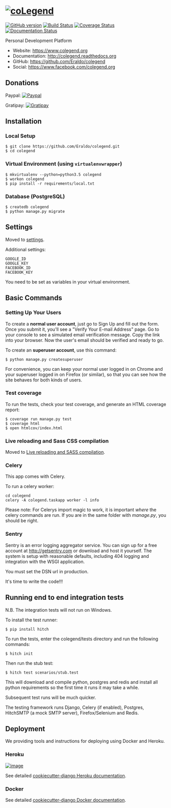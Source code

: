 # [![coLegend](https://www.colegend.org/staticimages/coLegendLogo.png)](https://www.colegend.org)

[![GitHub version](https://badge.fury.io/gh/Eraldo%2Fcolegend.svg)](http://badge.fury.io/gh/Eraldo%2Fcolegend)
[![Build Status](https://travis-ci.org/Eraldo/colegend.svg?branch=master)](https://travis-ci.org/Eraldo/colegend)
[![Coverage Status](https://img.shields.io/coveralls/Eraldo/colegend.svg)](https://coveralls.io/r/Eraldo/colegend)
[![Documentation Status](https://readthedocs.org/projects/colegend/badge/?version=latest)](https://readthedocs.org/projects/colegend/?badge=latest)

Personal Development Platform

+   Website: <https://www.colegend.org>
+   Documentation: <http://colegend.readthedocs.org>
+   GitHub: <https://github.com/Eraldo/colegend>
+   Social: <https://www.facebook.com/colegend.org>


## Donations

Paypal:
[![Paypal](https://www.paypalobjects.com/en_US/DE/i/btn/btn_donateCC_LG.gif "Paypal")](https://www.paypal.com/cgi-bin/webscr?cmd=_donations&business=eraldo%40eraldo%2eorg&lc=DE&item_name=CoLegend&item_number=colegend&currency_code=EUR&bn=PP%2dDonationsBF%3abtn_donateCC_LG%2egif%3aNonHosted "Paypal")

Gratipay:
[![Gratipay](http://img.shields.io/gratipay/Eraldo.svg)](https://www.gittip.com/Eraldo)


## Installation


### Local Setup

    $ git clone https://github.com/Eraldo/colegend.git
	$ cd colegend


### Virtual Environment (using `virtualenvwrapper`)

	$ mkvirtualenv --python=python3.5 colegend
	$ workon colegend
	$ pip install -r requirements/local.txt


### Database (PostgreSQL)

    $ createdb colegend
    $ python manage.py migrate


## Settings

Moved to
[settings](http://cookiecutter-django.readthedocs.org/en/latest/settings.html).

Additional settings:

    GOOGLE_ID
    GOOGLE_KEY
    FACEBOOK_ID
    FACEBOOK_KEY
    
You need to be set as variables in your virtual environment.


## Basic Commands


### Setting Up Your Users

To create a **normal user account**, just go to Sign Up and fill out the
form. Once you submit it, you'll see a "Verify Your E-mail Address"
page. Go to your console to see a simulated email verification message.
Copy the link into your browser. Now the user's email should be verified
and ready to go.

To create an **superuser account**, use this command:

    $ python manage.py createsuperuser

For convenience, you can keep your normal user logged in on Chrome and
your superuser logged in on Firefox (or similar), so that you can see
how the site behaves for both kinds of users.


### Test coverage

To run the tests, check your test coverage, and generate an HTML
coverage report:

    $ coverage run manage.py test
    $ coverage html
    $ open htmlcov/index.html


### Live reloading and Sass CSS compilation

Moved to [Live reloading and SASS
compilation](http://cookiecutter-django.readthedocs.org/en/latest/live-reloading-and-sass-compilation.html).


### Celery

This app comes with Celery.

To run a celery worker:

``` {.sourceCode .bash}
cd colegend
celery -A colegend.taskapp worker -l info
```

Please note: For Celerys import magic to work, it is important *where*
the celery commands are run. If you are in the same folder with
*manage.py*, you should be right.


### Sentry

Sentry is an error logging aggregator service. You can sign up for a
free account at <http://getsentry.com> or download and host it yourself.
The system is setup with reasonable defaults, including 404 logging and
integration with the WSGI application.

You must set the DSN url in production.

It's time to write the code!!!


## Running end to end integration tests

N.B. The integration tests will not run on Windows.

To install the test runner:

    $ pip install hitch

To run the tests, enter the colegend/tests directory and run the
following commands:

    $ hitch init

Then run the stub test:

    $ hitch test scenarios/stub.test

This will download and compile python, postgres and redis and install
all python requirements so the first time it runs it may take a while.

Subsequent test runs will be much quicker.

The testing framework runs Django, Celery (if enabled), Postgres,
HitchSMTP (a mock SMTP server), Firefox/Selenium and Redis.


## Deployment

We providing tools and instructions for deploying using Docker and
Heroku.

### Heroku

[![image](https://www.herokucdn.com/deploy/button.png)](https://heroku.com/deploy)

See detailed [cookiecutter-django Heroku
documentation](http://cookiecutter-django.readthedocs.org/en/latest/deployment-on-heroku.html).

### Docker

See detailed [cookiecutter-django Docker
documentation](http://cookiecutter-django.readthedocs.org/en/latest/deployment-with-docker.html).
